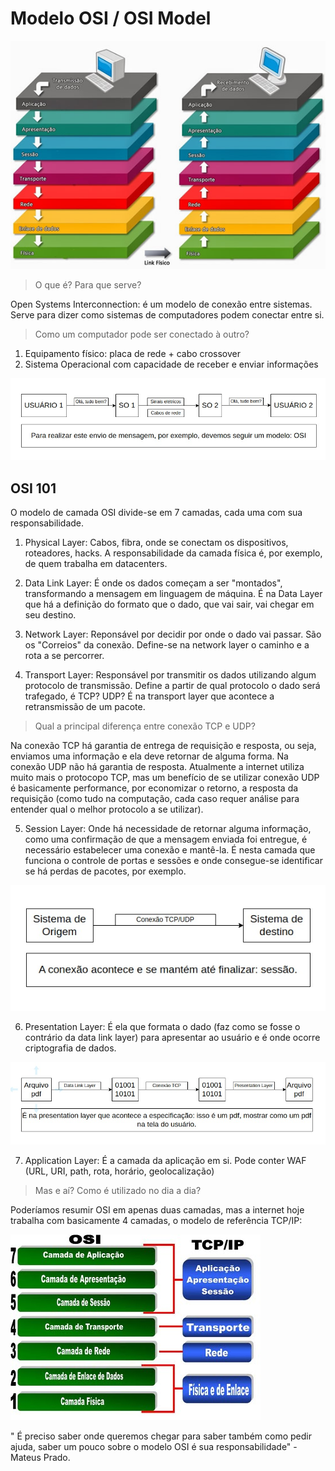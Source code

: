 # Modelo OSI / OSI Model

![MODELO OSI](/imagens/modelo-osi.jpg)

> O que é? Para que serve?

Open Systems Interconnection: é um modelo de conexão entre sistemas. Serve para dizer como sistemas de computadores podem conectar entre si.

> Como um computador pode ser conectado à outro?

1. Equipamento físico: placa de rede + cabo crossover
2. Sistema Operacional com capacidade de receber e enviar informações

![CONEXÃO USUÁRIOS](/imagens/conexao-usuarios.jpeg)

## OSI 101

O modelo de camada OSI divide-se em 7 camadas, cada uma com sua responsabilidade.

1. Physical Layer: Cabos, fibra, onde se conectam os dispositivos, roteadores, hacks. A responsabilidade da camada física é, por exemplo, de quem trabalha em datacenters.

2. Data Link Layer: É onde os dados começam a ser "montados", transformando a mensagem em linguagem de máquina. É na Data Layer que há a definição do formato que o dado, que vai sair, vai chegar em seu destino. 

3. Network Layer: Reponsável por decidir por onde o dado vai passar. São os "Correios" da conexão. Define-se na network layer o caminho e a rota a se percorrer.

4. Transport Layer: Responsável por transmitir os dados utilizando algum protocolo de transmissão. Define a partir de qual protocolo o dado será trafegado, é TCP? UDP? É na transport layer que acontece a retransmissão de um pacote.

> Qual a principal diferença entre conexão TCP e UDP?

Na conexão TCP há garantia de entrega de requisição e resposta, ou seja, enviamos uma informação e ela deve retornar de alguma forma. Na conexão UDP não há garantia de resposta. Atualmente a internet utiliza muito mais o protocopo TCP, mas um benefício de se utilizar conexão UDP é basicamente performance, por economizar o retorno, a resposta da requisição (como tudo na computação, cada caso requer análise para entender qual o melhor protocolo a se utilizar).

5. Session Layer: Onde há necessidade de retornar alguma informação, como uma confirmação de que a mensagem enviada foi entregue, é necessário estabelecer uma conexão e mantê-la. É nesta camada que funciona o controle de portas e sessões e onde consegue-se identificar se há perdas de pacotes, por exemplo.

![SESSION LAYER](/imagens/session-layer.jpeg)

6. Presentation Layer: É ela que formata o dado (faz como se fosse o contrário da data link layer) para apresentar ao usuário e é onde ocorre criptografia de dados.

![PRESENTATION LAYER PDF](/imagens/presentation-layer-pdf.jpeg)

7. Application Layer: É a camada da aplicação em si. Pode conter WAF (URL, URI, path, rota, horário, geolocalização)

> Mas e aí? Como é utilizado no dia a dia?

Poderíamos resumir OSI em apenas duas camadas, mas a internet hoje trabalha com basicamente 4 camadas, o modelo de referência TCP/IP:

![OSI TCPIP](/imagens/osi-tcpip.jpg)

" É preciso saber onde queremos chegar para saber também como pedir ajuda, saber um pouco sobre o modelo OSI é sua responsabilidade" - Mateus Prado.
